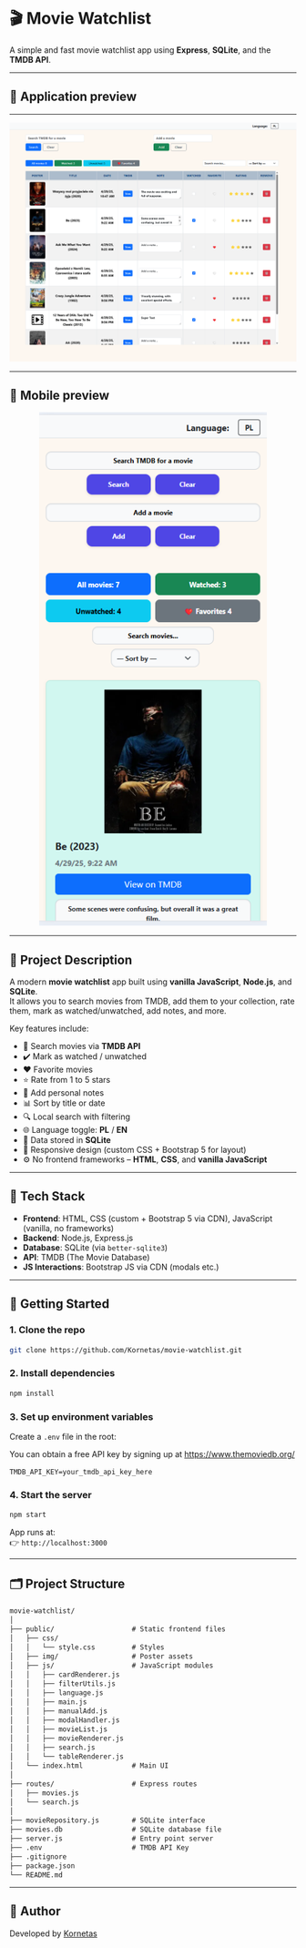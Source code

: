 # 🎬 Movie Watchlist

A simple and fast movie watchlist app using **Express**, **SQLite**, and the **TMDB API**.

---

## 📸 Application preview

---

![Desktop Preview](public/img/screenshot_desktop.png)

---

## 📸 Mobile preview

<p align="center">
  <img src="public/img/screenshot_mobile.png" alt="Mobile Preview" width="400">
</p>

---

## 📌 Project Description

A modern **movie watchlist** app built using **vanilla JavaScript**, **Node.js**, and **SQLite**.  
It allows you to search movies from TMDB, add them to your collection, rate them, mark as watched/unwatched, add notes, and more.

Key features include:

- 🔎 Search movies via **TMDB API**
- ✔️ Mark as watched / unwatched
- ❤️ Favorite movies
- ⭐ Rate from 1 to 5 stars
- 📝 Add personal notes
- 📊 Sort by title or date
- 🔍 Local search with filtering
- 🌐 Language toggle: **PL** / **EN**
- 💾 Data stored in **SQLite**
- 📱 Responsive design (custom CSS + Bootstrap 5 for layout)
- ⚙️ No frontend frameworks – **HTML**, **CSS**, and **vanilla JavaScript**

---

## 🧪 Tech Stack

- **Frontend**: HTML, CSS (custom + Bootstrap 5 via CDN), JavaScript (vanilla, no frameworks)
- **Backend**: Node.js, Express.js
- **Database**: SQLite (via `better-sqlite3`)
- **API**: TMDB (The Movie Database)
- **JS Interactions**: Bootstrap JS via CDN (modals etc.)

---

## 🚀 Getting Started

### 1. Clone the repo

```bash
git clone https://github.com/Kornetas/movie-watchlist.git
```

### 2. Install dependencies

```bash
npm install
```

### 3. Set up environment variables

Create a `.env` file in the root:

You can obtain a free API key by signing up at https://www.themoviedb.org/

```env
TMDB_API_KEY=your_tmdb_api_key_here
```

### 4. Start the server

```bash
npm start
```

App runs at:  
👉 `http://localhost:3000`

---

## 🗂 Project Structure

```
movie-watchlist/
│
├── public/                   # Static frontend files
│   ├── css/
│   │   └── style.css         # Styles
│   ├── img/                  # Poster assets
│   ├── js/                   # JavaScript modules
│   │   ├── cardRenderer.js
│   │   ├── filterUtils.js
│   │   ├── language.js
│   │   ├── main.js
│   │   ├── manualAdd.js
│   │   ├── modalHandler.js
│   │   ├── movieList.js
│   │   ├── movieRenderer.js
│   │   ├── search.js
│   │   └── tableRenderer.js
│   └── index.html            # Main UI
│
├── routes/                   # Express routes
│   ├── movies.js
│   └── search.js
│
├── movieRepository.js        # SQLite interface
├── movies.db                 # SQLite database file
├── server.js                 # Entry point server
├── .env                      # TMDB API Key
├── .gitignore
├── package.json
└── README.md
```

---

## 👤 Author

Developed by [Kornetas](https://github.com/Kornetas)
